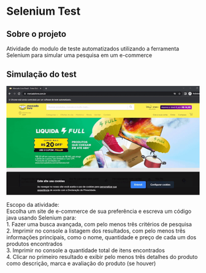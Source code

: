 <h1>Selenium Test</h1>

<h2>Sobre o projeto</h2>

<p>Atividade do modulo de teste automatizados utilizando a ferramenta Selenium para simular uma pesquisa em um e-commerce</p>

<h2>Simulação do test</h2>
<p>
	<img src="video/simulacao.gif" alt="Simulação do teste">
</p>


<p>Escopo da atividade:<br>
Escolha um site de e-commerce de sua preferência e escreva um código java usando Selenium para: <br>
1. Fazer uma busca avançada, com pelo menos três critérios de pesquisa <br>
2. Imprimir no console a listagem dos resultados, com pelo menos três informações principais, como o nome, quantidade e preço de cada um dos produtos encontrados<br>
3. Imprimir no console a quantidade total de itens encontrados <br>
4. Clicar no primeiro resultado e exibir pelo menos três detalhes do produto como descrição, marca e avaliação do produto (se houver)</p>
